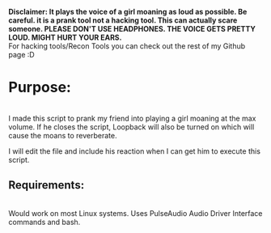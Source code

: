 <b>Disclaimer: It plays the voice of a girl moaning as loud as possible. Be careful. it is a prank tool not a hacking tool. This can actually scare someone.
PLEASE DON'T USE HEADPHONES. THE VOICE GETS PRETTY LOUD. MIGHT HURT YOUR EARS.</b>
<br>
For hacking tools/Recon Tools you can check out the rest of my Github page :D

<h1>Purpose:</h1><br>
I made this script to prank my friend into playing a girl moaning at the max volume. If he closes the script, Loopback will also be turned on which will cause the moans to reverberate. 

I will edit the file and include his reaction when I can get him to execute this script.

<h2>Requirements:</h2>
<br>
Would work on most Linux systems. Uses PulseAudio Audio Driver Interface commands and bash.

